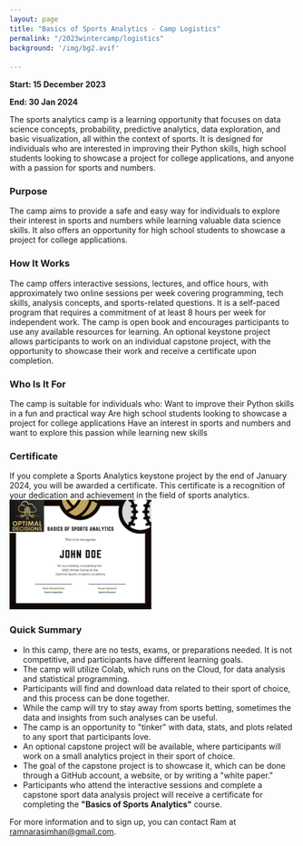 ```yaml
---
layout: page
title: "Basics of Sports Analytics - Camp Logistics"
permalink: "/2023wintercamp/logistics"
background: '/img/bg2.avif'

---
```


**Start: 15 December 2023**

**End: 30 Jan 2024**

The sports analytics camp is a learning opportunity that focuses on data science concepts, probability, predictive analytics, data exploration, and basic visualization, all within the context of sports. It is designed for individuals who are interested in improving their Python skills, high school students looking to showcase a project for college applications, and anyone with a passion for sports and numbers.

### Purpose
The camp aims to provide a safe and easy way for individuals to explore their interest in sports and numbers while learning valuable data science skills. It also offers an opportunity for high school students to showcase a project for college applications.

### How It Works
The camp offers interactive sessions, lectures, and office hours, with approximately two online sessions per week covering programming, tech skills, analysis concepts, and sports-related questions. It is a self-paced program that requires a commitment of at least 8 hours per week for independent work. The camp is open book and encourages participants to use any available resources for learning. An optional keystone project allows participants to work on an individual capstone project, with the opportunity to showcase their work and receive a certificate upon completion.

### Who Is It For
The camp is suitable for individuals who:
Want to improve their Python skills in a fun and practical way
Are high school students looking to showcase a project for college applications
Have an interest in sports and numbers and want to explore this passion while learning new skills

### Certificate
If you complete a Sports Analytics keystone project by the end of January 2024, you will be awarded a certificate. This certificate is a recognition of your dedication and achievement in the field of sports analytics.
<img src="../img/2023WC_Certificate.png" width="250">

### Quick Summary 
- In this camp, there are no tests, exams, or preparations needed. It is not competitive, and participants have different learning goals.
- The camp will utilize Colab, which runs on the Cloud, for data analysis and statistical programming.
- Participants will find and download data related to their sport of choice, and this process can be done together.
- While the camp will try to stay away from sports betting, sometimes the data and insights from such analyses can be useful.
- The camp is an opportunity to "tinker" with data, stats, and plots related to any sport that participants love.
- An optional capstone project will be available, where participants will work on a small analytics project in their sport of choice.
- The goal of the capstone project is to showcase it, which can be done through a GitHub account, a website, or by writing a "white paper."
- Participants who attend the interactive sessions and complete a capstone sport data analysis project will receive a certificate for completing the **"Basics of Sports Analytics"** course.


For more information and to sign up, you can contact Ram at ramnarasimhan@gmail.com.


